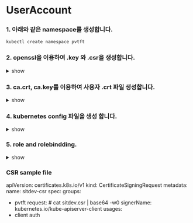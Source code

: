 # UserAccount

### 1. 아래와 같은 namespace를 생성합니다.

```
kubectl create namespace pvtft
```
### 2. openssl을 이용하여 .key 와 .csr을 생성합니다.
  
  <details><summary>show</summary>
<p>
```bash
openssl genrsa -out john.key 2048
openssl req -new -key john.key -out john.csr -subj="/CN=john/O=pvtft"
```

</p>
</details>

### 3. ca.crt, ca.key를 이용하여 사용자 .crt 파일 생성합니다.

<details><summary>show</summary>
<p>

```bash
openssl x509 -req -in john.csr -CA ca.crt -CAkey ca.key -CAcreateserial -out john.crt -days 365
```
</p>
</details>

### 4. kubernetes config 파일을 생성 합니다.

<details><summary>show</summary>
<p>

```bash
kubectl --kubeconfig john.kubeconfig config set-cluster kubernetes --server https://x.x.x.x:6443 --certificate-authority=ca.crt
kubectl --kubeconfig john.kubeconfig config set-credentials john --client-certificate /home/john/john.crt --client-key /home/john/john.key
kubectl --kubeconfig john.kubeconfig config set-context john-kubernetes --cluster kubernetes --namespace finance --user john
```
```text
* client-certificate-data:
  cat john.crt | base64 -w0
* client-key-data:
  cat john.key | base64 -w0  
```

</p>
</details>

###  5. role and rolebindding.

<details><summary>show</summary>
<p>

```bash
kubectl create role dev-pvtft --verb=get,list --resource=pods --namespace pvtft
kubectl create rolebinding john-pvtft --role=dev-pvtft --user=john --namespace pvtft
```

</p>
</details>

### CSR sample file
apiVersion: certificates.k8s.io/v1
kind: CertificateSigningRequest
metadata:
  name: sitdev-csr
spec:
  groups:
  - pvtft
  request: # cat sitdev.csr | base64 -w0
  signerName: kubernetes.io/kube-apiserver-client
  usages:
  - client auth
